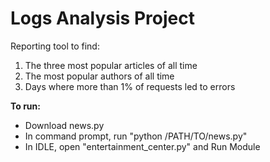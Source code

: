 # Logs Analysis Project
Reporting tool to find:
1. The three most popular articles of all time
2. The most popular authors of all time
3. Days where more than 1% of requests led to errors

**To run:**
* Download news.py
* In command prompt, run "python /PATH/TO/news.py"
* In IDLE, open "entertainment_center.py" and Run Module
